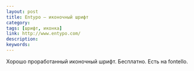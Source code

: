 ```yaml
---
layout: post
title: Entypo — иконочный шрифт
category:
tags: [шрифт, иконка]
link: http://www.entypo.com/
description:
keywords:
---
```


<p>Хорошо проработанный иконочный шрифт. Бесплатно. Есть на fontello.</p>
